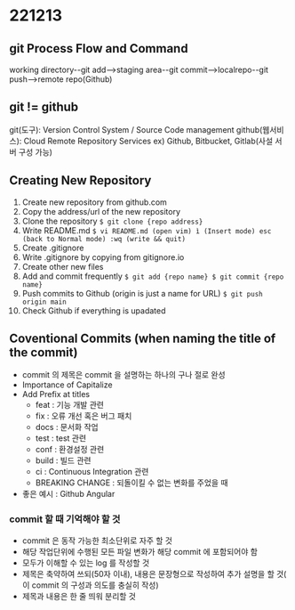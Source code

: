 # 221213

## git Process Flow and Command

working directory--git add-->staging area--git commit-->localrepo--git push-->remote repo(Github) 

## git != github

git(도구): Version Control System /
           Source Code management
github(웹서비스): Cloud Remote Repository Services 
             ex) Github, Bitbucket, Gitlab(사설 서버 구성 가능)

## Creating New Repository

1. Create new repository from github.com
2. Copy the address/url of the new repository
3. Clone the repository
   `$ git clone {repo address} `
4. Write README.md
   `$ vi README.md (open vim)
   ì (Insert mode)
   esc (back to Normal mode)
   :wq (write && quit)` 
5. Create .gitignore
6. Write .gitignore by copying from gitignore.io
7. Create other new files
8. Add and commit frequently
  `$ git add {repo name}
   $ git commit {repo name}`
9. Push commits to Github 
   (origin is just a name for URL)
   `$ git push origin main`
10. Check Github if everything is upadated
 
## Coventional Commits (when naming the title of the commit)

- commit 의 제목은 commit 을 설명하는 하나의 구나 절로 완성  
- Importance of Capitalize
- Add Prefix at titles
  - feat : 기능 개발 관련
  - fix : 오류 개선 혹은 버그 패치
  - docs : 문서화 작업
  - test : test 관련
  - conf : 환경설정 관련
  - build : 빌드 관련
  - ci : Continuous Integration 관련
  - BREAKING CHANGE : 되돌이킬 수 없는 변화를 주었을 때
- 좋은 예시 : Github Angular 

### commit 할 때 기억해야 할 것

- commit 은 동작 가능한 최소단위로 자주 할 것
- 해당 작업단위에 수행된 모든 파일 변화가 해당 commit 에 포함되어야 함
- 모두가 이해할 수 있는 log 를 작성할 것
- 제목은 축약하여 쓰되(50자 이내), 내용은 문장형으로 작성하여 추가 설명을 할 것( 이 commit 의 구성과 의도를 충실히 작성)
- 제목과 내용은 한 줄 띄워 분리할 것



